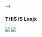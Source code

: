 <!-- ### Hi there 👋

<!--
**Lxxjy/Lxxjy** is a ✨ _special_ ✨ repository because its `README.md` (this file) appears on your GitHub profile.

Here are some ideas to get you started:

- 🔭 I’m currently working on ...
- 🌱 I’m currently learning ...
- 👯 I’m looking to collaborate on ...
- 🤔 I’m looking for help with ...
- 💬 Ask me about ...
- 📫 How to reach me: ...
- 😄 Pronouns: ...
- ⚡ Fun fact: ...
-->
 -->
 
 ### THIS IS Lxxjx
 
 <a href="버튼을 눌렀을 때 이동할 링크" target="_blank"><img src="https://img.shields.io/badge/C++-배경색?style=plastic&logo=#00599C&logoColor=로고색상"/></a>
 <a href="버튼을 눌렀을 때 이동할 링크" target="_blank"><img src="https://img.shields.io/badge/Qt-배경색?style=plastic&logo=#41CD52&logoColor=#41cd52"/></a>
